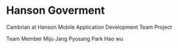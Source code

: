 # Hanson Goverment

Cambrian at Hanson Mobile Application Development Team Project

Team Member
Miju Jang
Pyosang Park
Hao wu
